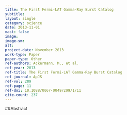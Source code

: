 ```yaml
---
title: The First Fermi-LAT Gamma-Ray Burst Catalog
subtitle: 
layout: single
category: science
date: 2013-11-01
mast: false
image: 
image-sm: 
alt: 
project-date: November 2013
work-type: Paper
paper-type: Other
ref-authors: Ackermann, M., et al.
ref-year: 2013
ref-title: The First Fermi-LAT Gamma-Ray Burst Catalog
ref-journal: ApJS
ref-vol: 209
ref-page: 11
ref-doi: 10.1088/0067-0049/209/1/11
cite-count: 237
---
```



##Abstract
